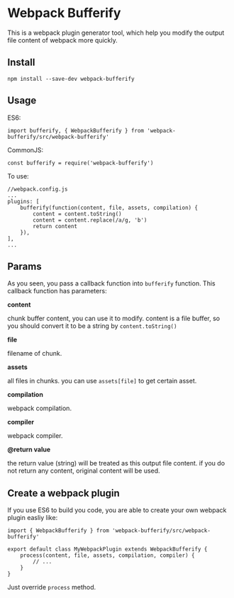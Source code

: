 # Webpack Bufferify

This is a webpack plugin generator tool, which help you modify the output file content of webpack more quickly.

## Install

```
npm install --save-dev webpack-bufferify
```

## Usage

ES6:

```
import bufferify, { WebpackBufferify } from 'webpack-bufferify/src/webpack-bufferify'
```

CommonJS:

```
const bufferify = require('webpack-bufferify')
```

To use:

```
//webpack.config.js
...
plugins: [
    bufferify(function(content, file, assets, compilation) {
        content = content.toString()
        content = content.replace(/a/g, 'b')
        return content
    }),
],
...
```

## Params

As you seen, you pass a callback function into `bufferify` function. This callback function has parameters:

**content**

chunk buffer content, you can use it to modify.
content is a file buffer, so you should convert it to be a string by `content.toString()`

**file**

filename of chunk.

**assets**

all files in chunks. you can use `assets[file]` to get certain asset.

**compilation**

webpack compilation.

**compiler**

webpack compiler.

**@return value**

the return value (string) will be treated as this output file content. if you do not return any content, original content will be used.

## Create a webpack plugin

If you use ES6 to build you code, you are able to create your own webpack plugin easliy like:

```
import { WebpackBufferify } from 'webpack-bufferify/src/webpack-bufferify'

export default class MyWebpackPlugin extends WebpackBufferify {
    process(content, file, assets, compilation, compiler) {
        // ...
    }
}
```

Just override `process` method.
